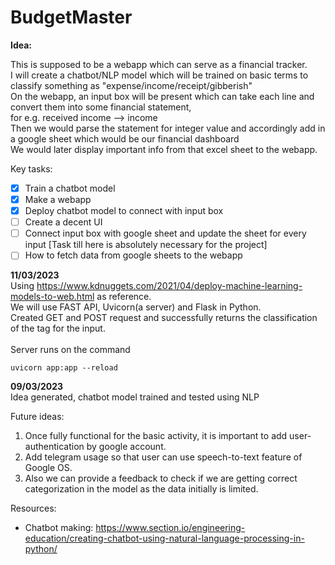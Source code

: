 # BudgetMaster

**Idea:**<br>

This is supposed to be a webapp which can serve as a financial tracker. <br>
I will create a chatbot/NLP model which will be trained on basic terms to classify something as "expense/income/receipt/gibberish" <br>
On the webapp, an input box will be present which can take each line and convert them into some financial statement, <br>
  for e.g. received income --> income <br>
Then we would parse the statement for integer value and accordingly add in a google sheet which would be our financial dashboard <br>
We would later display important info from that excel sheet to the webapp. <br>

Key tasks: 
- [x] Train a chatbot model 
- [x] Make a webapp
- [x] Deploy chatbot model to connect with input box
- [ ] Create a decent UI
- [ ] Connect input box with google sheet and update the sheet for every input [Task till here is absolutely necessary for the project]
- [ ] How to fetch data from google sheets to the webapp 

**11/03/2023** <br>
Using https://www.kdnuggets.com/2021/04/deploy-machine-learning-models-to-web.html as reference.<br>
We will use FAST API, Uvicorn(a server) and Flask in Python. <br>
Created GET and POST request and successfully returns the classification of the tag for the input.<br>
<br>
Server runs on the command

```
uvicorn app:app --reload
```

**09/03/2023** <br>
Idea generated, chatbot model trained and tested using NLP


Future ideas:
1. Once fully functional for the basic activity, it is important to add user-authentication by google account.
2. Add telegram usage so that user can use speech-to-text feature of Google OS.
3. Also we can provide a feedback to check if we are getting correct categorization in the model as the data initially is limited.
  


Resources:
* Chatbot making: https://www.section.io/engineering-education/creating-chatbot-using-natural-language-processing-in-python/
